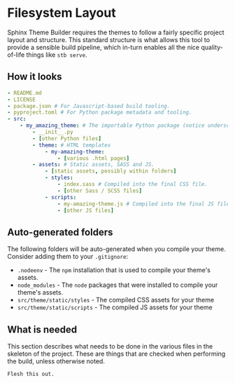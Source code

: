 # Filesystem Layout

Sphinx Theme Builder requires the themes to follow a fairly specific
project layout and structure. This standard structure is what allows
this tool to provide a sensible build pipeline, which in-turn enables
all the nice quality-of-life things like `stb serve`.

## How it looks

```yaml
- README.md
- LICENSE
- package.json # For Javascript-based build tooling.
- pyproject.toml # For Python package metadata and tooling.
- src:
    - my_amazing_theme: # The importable Python package (notice underscores)
        - __init__.py
        - [other Python files]
        - theme: # HTML templates
            - my-amazing-theme:
                - [various .html pages]
        - assets: # Static assets, SASS and JS.
            - [static assets, possibly within folders]
            - styles:
                - index.sass # Compiled into the final CSS file.
                - [other Sass / SCSS files]
            - scripts:
                - my-amazing-theme.js # Compiled into the final JS file.
                - [other JS files]
```

## Auto-generated folders

The following folders will be auto-generated when you compile your theme.
Consider adding them to your `.gitignore`:

- `.nodeenv` - The `npm` installation that is used to compile your theme's assets.
- `node_modules` - The `node` packages that were installed to compile your theme's assets.
- `src/theme/static/styles` - The compiled CSS assets for your theme
- `src/theme/static/scripts` - The compiled JS assets for your theme

## What is needed

This section describes what needs to be done in the various files in the
skeleton of the project. These are things that are checked when
performing the build, unless otherwise noted.

```{todo}
Flesh this out.
```
